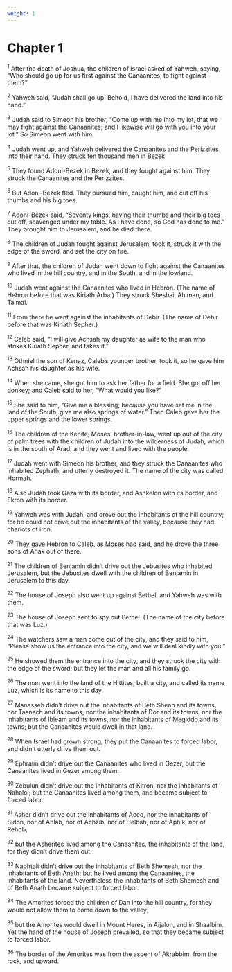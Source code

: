 ```yaml
---
weight: 1
---
```


# Chapter 1

<sup>1</sup> After the death of Joshua, the children of Israel asked of Yahweh, saying, “Who should go up for us first against the Canaanites, to fight against them?” 

<sup>2</sup> Yahweh said, “Judah shall go up. Behold, I have delivered the land into his hand.” 

<sup>3</sup> Judah said to Simeon his brother, “Come up with me into my lot, that we may fight against the Canaanites; and I likewise will go with you into your lot.” So Simeon went with him. 

<sup>4</sup> Judah went up, and Yahweh delivered the Canaanites and the Perizzites into their hand. They struck ten thousand men in Bezek. 

<sup>5</sup> They found Adoni-Bezek in Bezek, and they fought against him. They struck the Canaanites and the Perizzites. 

<sup>6</sup> But Adoni-Bezek fled. They pursued him, caught him, and cut off his thumbs and his big toes. 

<sup>7</sup> Adoni-Bezek said, “Seventy kings, having their thumbs and their big toes cut off, scavenged under my table. As I have done, so God has done to me.” They brought him to Jerusalem, and he died there. 

<sup>8</sup> The children of Judah fought against Jerusalem, took it, struck it with the edge of the sword, and set the city on fire. 

<sup>9</sup> After that, the children of Judah went down to fight against the Canaanites who lived in the hill country, and in the South, and in the lowland. 

<sup>10</sup> Judah went against the Canaanites who lived in Hebron. (The name of Hebron before that was Kiriath Arba.) They struck Sheshai, Ahiman, and Talmai. 

<sup>11</sup> From there he went against the inhabitants of Debir. (The name of Debir before that was Kiriath Sepher.) 

<sup>12</sup> Caleb said, “I will give Achsah my daughter as wife to the man who strikes Kiriath Sepher, and takes it.” 

<sup>13</sup> Othniel the son of Kenaz, Caleb’s younger brother, took it, so he gave him Achsah his daughter as his wife. 

<sup>14</sup> When she came, she got him to ask her father for a field. She got off her donkey; and Caleb said to her, “What would you like?” 

<sup>15</sup> She said to him, “Give me a blessing; because you have set me in the land of the South, give me also springs of water.” Then Caleb gave her the upper springs and the lower springs. 

<sup>16</sup> The children of the Kenite, Moses’ brother-in-law, went up out of the city of palm trees with the children of Judah into the wilderness of Judah, which is in the south of Arad; and they went and lived with the people. 

<sup>17</sup> Judah went with Simeon his brother, and they struck the Canaanites who inhabited Zephath, and utterly destroyed it. The name of the city was called Hormah. 

<sup>18</sup> Also Judah took Gaza with its border, and Ashkelon with its border, and Ekron with its border. 

<sup>19</sup> Yahweh was with Judah, and drove out the inhabitants of the hill country; for he could not drive out the inhabitants of the valley, because they had chariots of iron. 

<sup>20</sup> They gave Hebron to Caleb, as Moses had said, and he drove the three sons of Anak out of there. 

<sup>21</sup> The children of Benjamin didn’t drive out the Jebusites who inhabited Jerusalem, but the Jebusites dwell with the children of Benjamin in Jerusalem to this day. 

<sup>22</sup> The house of Joseph also went up against Bethel, and Yahweh was with them. 

<sup>23</sup> The house of Joseph sent to spy out Bethel. (The name of the city before that was Luz.) 

<sup>24</sup> The watchers saw a man come out of the city, and they said to him, “Please show us the entrance into the city, and we will deal kindly with you.” 

<sup>25</sup> He showed them the entrance into the city, and they struck the city with the edge of the sword; but they let the man and all his family go. 

<sup>26</sup> The man went into the land of the Hittites, built a city, and called its name Luz, which is its name to this day. 

<sup>27</sup> Manasseh didn’t drive out the inhabitants of Beth Shean and its towns, nor Taanach and its towns, nor the inhabitants of Dor and its towns, nor the inhabitants of Ibleam and its towns, nor the inhabitants of Megiddo and its towns; but the Canaanites would dwell in that land. 

<sup>28</sup> When Israel had grown strong, they put the Canaanites to forced labor, and didn’t utterly drive them out. 

<sup>29</sup> Ephraim didn’t drive out the Canaanites who lived in Gezer, but the Canaanites lived in Gezer among them. 

<sup>30</sup> Zebulun didn’t drive out the inhabitants of Kitron, nor the inhabitants of Nahalol; but the Canaanites lived among them, and became subject to forced labor. 

<sup>31</sup> Asher didn’t drive out the inhabitants of Acco, nor the inhabitants of Sidon, nor of Ahlab, nor of Achzib, nor of Helbah, nor of Aphik, nor of Rehob; 

<sup>32</sup> but the Asherites lived among the Canaanites, the inhabitants of the land, for they didn’t drive them out. 

<sup>33</sup> Naphtali didn’t drive out the inhabitants of Beth Shemesh, nor the inhabitants of Beth Anath; but he lived among the Canaanites, the inhabitants of the land. Nevertheless the inhabitants of Beth Shemesh and of Beth Anath became subject to forced labor. 

<sup>34</sup> The Amorites forced the children of Dan into the hill country, for they would not allow them to come down to the valley; 

<sup>35</sup> but the Amorites would dwell in Mount Heres, in Aijalon, and in Shaalbim. Yet the hand of the house of Joseph prevailed, so that they became subject to forced labor. 

<sup>36</sup> The border of the Amorites was from the ascent of Akrabbim, from the rock, and upward. 


